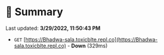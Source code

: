 # 📖 Summary
Last updated: **3/29/2022, 11:50:43 PM**

- `GET` [https://Bhadwa-sala.toxicblte.repl.co](https://Bhadwa-sala.toxicblte.repl.co) - **Down** (329ms)
